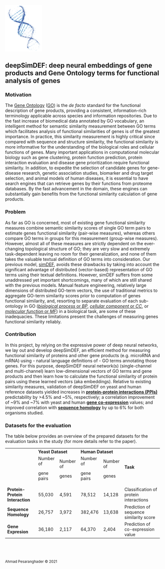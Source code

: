 <br>
<img src="deepSimDEF/logo.png" width="120"> 

## deepSimDEF: deep neural embeddings of gene products and Gene Ontology terms for functional analysis of genes

### Motivation

The [Gene Ontology](http://www.geneontology.org/) ([GO](http://www.geneontology.org/)) is the _de facto_ standard for the functional description of gene products, providing a consistent, information-rich terminology applicable across species and information repositories. Due to the fast increase of biomedical data annotated by GO vocabulary, an intelligent method for semantic similarity measurement between GO terms which facilitates analysis of functional similarities of genes is of the greatest importance. In practice, this similarity measurement is highly critical since compared with sequence and structure similarity, the functional similarity is more informative for the understanding of the biological roles and cellular functions of genes. Many important applications in computational molecular biology such as gene clustering, protein function prediction, protein interaction evaluation and disease gene prioritization require functional similarity. In addition, to expedite the selection of candidate genes for gene-disease research, genetic association studies, biomarker and drug target selection, and animal models of human diseases, it is essential to have search engines that can retrieve genes by their functions from proteome databases. By the fast advancement in the domain, these engines can substantially gain benefits from the functional similarity calculation of gene products.

### Problem

As far as GO is concerned, most of existing gene functional similarity measures combine semantic similarity scores of single GO term pairs to estimate genes functional similarity (pair-wise measures), whereas others compare GO terms in groups for this measurement (group-wise measures). However, almost all of these measures are strictly dependent on the ever-changing topological structure of GO; they are very slow and extremely task-dependent leaving no room for their generalization, and none of them takes the valuable textual definition of GO terms into consideration. Our previous model, [simDEF](https://github.com/ahmadpgh/simDEF), avoids these drawbacks by taking into account the significant advantage of distributed (vector-based) representation of GO terms using their textual definitions. However, simDEF suffers from some unaddressed yet important shortcomings, many of which are still shared with the previous models. Manual feature engineering, relatively large dimensions of distributed GO-term vectors, the use of traditional metrics to aggregate GO-term similarity scores prior to computation of genes functional similarity, and, resorting to separate evaluation of each sub-ontology in GO ([_biological process_ or _BP_](http://geneontology.org/page/biological-process-ontology-guidelines), [_cellular component_ or _CC_](http://geneontology.org/page/cellular-component-ontology-guidelines), or [_molecular function_ or _MF_](http://geneontology.org/page/molecular-function-ontology-guidelines)) in a biological task, are some of these inadequacies. These limitations present the challenges of measuring genes functional similarity reliably.

### Contribution

In this project, by relying on the expressive power of deep neural networks, we lay out and develop deepSimDEF, an efficient method for measuring functional similarity of proteins and other gene products (e.g. microRNA and mRNA) using - natural language definitions of - GO terms annotating those genes. For this purpose, deepSimDEF neural network(s) (single-channel and multi-channel) learn low-dimensional vectors of GO terms and gene products and then learn how to calculate the functional similarity of protein pairs using these learned vectors (aka embeddings). Relative to existing similarity measures, validation of deepSimDEF on yeast and human reference datasets yielded increases in [**protein-protein interactions (PPIs)**](https://en.wikipedia.org/wiki/Protein%E2%80%93protein_interaction) predictability by >4.5% and ~5%, respectively; a correlation improvement of ~9% and ~7% with yeast and human [**gene co-expression**](https://en.wikipedia.org/wiki/Gene_expression) values; and improved correlation with [**sequence homology**](https://en.wikipedia.org/wiki/Sequence_homology) by up to 6% for both organisms studied.

### Datasets for the evaluation

The table below provides an overview of the prepared datasets for the evaluation tasks in the study (for more details refer to the paper). 

<table>
  <tr>
   <td>
   </td>
   <td colspan="2" ><strong>Yeast Dataset</strong>
   </td>
   <td colspan="2" ><strong>Human Dataset</strong>
   </td>
   <td rowspan="2" colspan="2" ><strong>Task</strong>
   </td>
  </tr>
  <tr>
   <td>
   </td>
   <td>Number of
<p>
gene pairs
   </td>
   <td>Number of
<p>
genes
   </td>
   <td>Number of
<p>
gene pairs
   </td>
   <td>Number of
<p>
genes
   </td>
  </tr>
  <tr>
   <td><strong>Protein-Protein Interaction</strong>
   </td>
   <td>55,030
   </td>
   <td>4,591
   </td>
   <td>78,512
   </td>
   <td>14,128
   </td>
   <td colspan="2" >Classification of protein interactions
   </td>
  </tr>
  <tr>
   <td><strong>Sequence Homology</strong>
   </td>
   <td>26,757
   </td>
   <td>3,972
   </td>
   <td>382,476
   </td>
   <td>13,638
   </td>
   <td colspan="2" >Prediction of sequence similarity score
   </td>
  </tr>
  <tr>
   <td><strong>Gene Expresion</strong>
   </td>
   <td>36,180
   </td>
   <td>2,117
   </td>
   <td>64,370
   </td>
   <td>2,404
   </td>
   <td colspan="2" >Prediction of co-expression value
   </td>
  </tr>
</table>

<br>
<br>

<sub>Ahmad Pesaranghader © 2021</sub>
